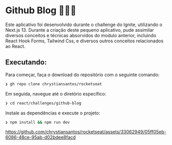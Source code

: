 # Github Blog 👨🏻‍💻

Este aplicativo foi desenvolvido durante o challenge do Ignite, utilizando o Next.js 13. Durante a criação deste pequeno aplicativo, pude assimilar diversos conceitos e técnicas absorvidos do modulo anterior, incluindo React Hook Forms, Tailwind Css, e diversos outros conceitos relacionados ao React.

## Executando:

Para começar, faça o download do repositório com o seguinte comando:

```bash
❯ gh repo clone chrystiansantos/rocketseat
```
Em seguida, navegue até o diretório específico:

```bash
❯ cd react/challenges/github-blog
```
Instale as dependências e execute o projeto:

```bash
❯ npm install && npm run dev
```
https://github.com/chrystiansantos/rocketseat/assets/33062949/05ff05eb-6086-48ce-95ab-d02bdee8facd